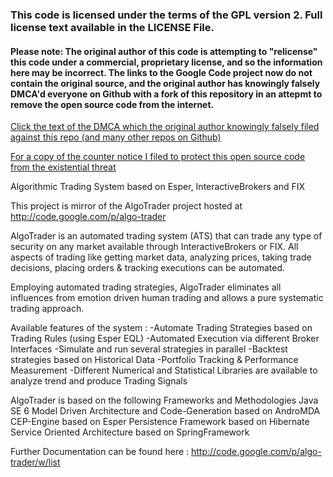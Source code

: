 ### This code is licensed under the terms of the GPL version 2. Full license text available in the LICENSE File.

#### Please note: The original author of this code is attempting to "relicense" this code under a commercial, proprietary license, and so the information here may be incorrect. The links to the Google Code project now do not contain the original source, and the original author has knowingly falsely DMCA'd everyone on Github with a fork of this repository in an attepmt to remove the open source code from the internet.

[Click the text of the DMCA which the original author knowingly falsely filed against this repo (and many other repos on Github)](https://github.com/github/dmca/blob/master/2016-01-20-AlgoTrader.md)

[For a copy of the counter notice I filed to protect this open source code from the existential threat](https://github.com/github/dmca/blob/master/2016-01-21-AlgoTrader-CounterNotice.md)

Algorithmic Trading System based on Esper, InteractiveBrokers and FIX


This project is mirror of the AlgoTrader project hosted at 
http://code.google.com/p/algo-trader


AlgoTrader is an automated trading system (ATS) that can trade any type of security on any market available through InteractiveBrokers or FIX. All aspects of trading like getting market data, analyzing prices, taking trade decisions, placing orders & tracking executions can be automated.

Employing automated trading strategies, AlgoTrader eliminates all influences from emotion driven human trading and allows a pure systematic trading approach.

Available features of the system :
 -Automate Trading Strategies based on Trading Rules (using  Esper EQL)
 -Automated Execution via different Broker Interfaces
 -Simulate and run several strategies in parallel
 -Backtest strategies based on Historical Data
 -Portfolio Tracking & Performance Measurement
 -Different Numerical and Statistical Libraries are available to analyze trend and produce Trading Signals

AlgoTrader is based on the following Frameworks and Methodologies
  Java SE 6
  Model Driven Architecture and Code-Generation based on AndroMDA
  CEP-Engine based on Esper
  Persistence Framework based on Hibernate
  Service Oriented Architecture based on SpringFramework

Further Documentation can be found here : http://code.google.com/p/algo-trader/w/list
